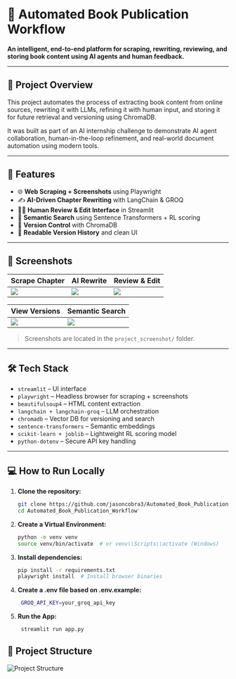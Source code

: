 # 📘 Automated Book Publication Workflow  
**An intelligent, end-to-end platform for scraping, rewriting, reviewing, and storing book content using AI agents and human feedback.**

---

## 🚀 Project Overview

This project automates the process of extracting book content from online sources, rewriting it with LLMs, refining it with human input, and storing it for future retrieval and versioning using ChromaDB.

It was built as part of an AI internship challenge to demonstrate AI agent collaboration, human-in-the-loop refinement, and real-world document automation using modern tools.

---

## 🧠 Features

- 🌐 **Web Scraping + Screenshots** using Playwright  
- ✍️ **AI-Driven Chapter Rewriting** with LangChain & GROQ  
- 👨‍💻 **Human Review & Edit Interface** in Streamlit  
- 🧠 **Semantic Search** using Sentence Transformers + RL scoring  
- 🧾 **Version Control** with ChromaDB  
- 📂 **Readable Version History** and clean UI

---

## 📸 Screenshots

| Scrape Chapter | AI Rewrite | Review & Edit |
|----------------|------------|---------------|
| ![](project_screenshot/scrape_ui.png) | ![](project_screenshot/spin_ai.png) | ![](project_screenshot/review_ui.png) |

| View Versions | Semantic Search |
|---------------|------------------|
| ![](project_screenshot/version_table.png) | ![](project_screenshot/semantic_search.png) |

> Screenshots are located in the `project_screenshot/` folder.

---

## 🛠️ Tech Stack

- `streamlit` – UI interface  
- `playwright` – Headless browser for scraping + screenshots  
- `beautifulsoup4` – HTML content extraction  
- `langchain + langchain-groq` – LLM orchestration  
- `chromadb` – Vector DB for versioning and search  
- `sentence-transformers` – Semantic embeddings  
- `scikit-learn + joblib` – Lightweight RL scoring model  
- `python-dotenv` – Secure API key handling

---

## 💻 How to Run Locally

1. **Clone the repository:**
   ```bash
   git clone https://github.com/jasoncobra3/Automated_Book_Publication_Workflow.git
   cd Automated_Book_Publication_Workflow'
2. **Create a Virtual Environment:**
   ```bash
   python -m venv venv
   source venv/bin/activate  # or venv\\Scripts\\activate (Windows)
3. **Install dependencies:**
   ```bash
   pip install -r requirements.txt
   playwright install  # Install browser binaries

4. **Create a **.env** file based on .env.example:**
   ```bash
    GROQ_API_KEY=your_groq_api_key

5. **Run the App:**
   ```bash
    streamlit run app.py


## 📂 Project Structure

![Project Structure](https://github.com/user-attachments/assets/7459b8ac-ce73-425b-9a3f-248b6d9edb5e)




